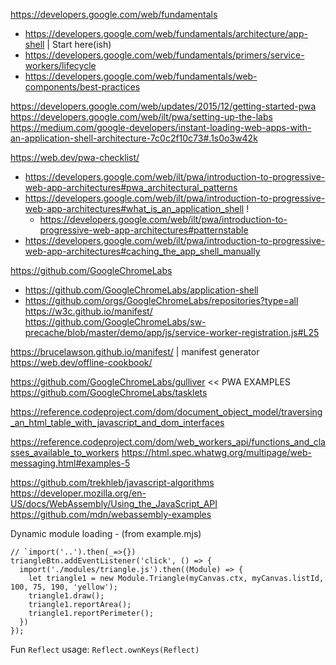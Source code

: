 https://developers.google.com/web/fundamentals
- https://developers.google.com/web/fundamentals/architecture/app-shell | Start here(ish)
- https://developers.google.com/web/fundamentals/primers/service-workers/lifecycle
- https://developers.google.com/web/fundamentals/web-components/best-practices

https://developers.google.com/web/updates/2015/12/getting-started-pwa
https://developers.google.com/web/ilt/pwa/setting-up-the-labs
https://medium.com/google-developers/instant-loading-web-apps-with-an-application-shell-architecture-7c0c2f10c73#.1s0o3w42k

https://web.dev/pwa-checklist/
- https://developers.google.com/web/ilt/pwa/introduction-to-progressive-web-app-architectures#pwa_architectural_patterns
- https://developers.google.com/web/ilt/pwa/introduction-to-progressive-web-app-architectures#what_is_an_application_shell !
  - https://developers.google.com/web/ilt/pwa/introduction-to-progressive-web-app-architectures#patternstable
- https://developers.google.com/web/ilt/pwa/introduction-to-progressive-web-app-architectures#caching_the_app_shell_manually

https://github.com/GoogleChromeLabs
- https://github.com/GoogleChromeLabs/application-shell
- https://github.com/orgs/GoogleChromeLabs/repositories?type=all
https://w3c.github.io/manifest/
https://github.com/GoogleChromeLabs/sw-precache/blob/master/demo/app/js/service-worker-registration.js#L25

https://brucelawson.github.io/manifest/ | manifest generator
https://web.dev/offline-cookbook/

https://github.com/GoogleChromeLabs/gulliver << PWA EXAMPLES
https://github.com/GoogleChromeLabs/tasklets

https://reference.codeproject.com/dom/document_object_model/traversing_an_html_table_with_javascript_and_dom_interfaces

https://reference.codeproject.com/dom/web_workers_api/functions_and_classes_available_to_workers
https://html.spec.whatwg.org/multipage/web-messaging.html#examples-5

https://github.com/trekhleb/javascript-algorithms
https://developer.mozilla.org/en-US/docs/WebAssembly/Using_the_JavaScript_API
https://github.com/mdn/webassembly-examples


Dynamic module loading - (from example.mjs)
```
// `import('..').then(_=>{})
triangleBtn.addEventListener('click', () => {
  import('./modules/triangle.js').then((Module) => {
    let triangle1 = new Module.Triangle(myCanvas.ctx, myCanvas.listId, 100, 75, 190, 'yellow');
    triangle1.draw();
    triangle1.reportArea();
    triangle1.reportPerimeter();
  })
});
```

Fun `Reflect` usage:
`Reflect.ownKeys(Reflect)`